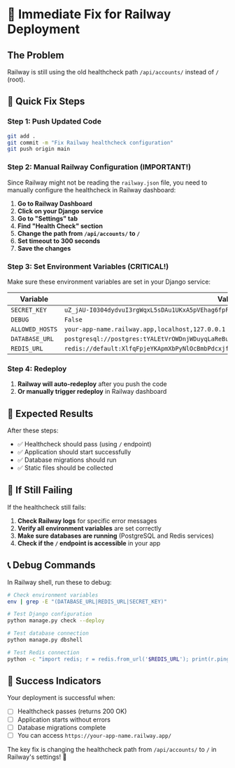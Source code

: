 # 🚨 Immediate Fix for Railway Deployment

## The Problem
Railway is still using the old healthcheck path `/api/accounts/` instead of `/` (root).

## 🔧 Quick Fix Steps

### Step 1: Push Updated Code
```bash
git add .
git commit -m "Fix Railway healthcheck configuration"
git push origin main
```

### Step 2: Manual Railway Configuration (IMPORTANT!)

Since Railway might not be reading the `railway.json` file, you need to manually configure the healthcheck in Railway dashboard:

1. **Go to Railway Dashboard**
2. **Click on your Django service**
3. **Go to "Settings" tab**
4. **Find "Health Check" section**
5. **Change the path from `/api/accounts/` to `/`**
6. **Set timeout to 300 seconds**
7. **Save the changes**

### Step 3: Set Environment Variables (CRITICAL!)

Make sure these environment variables are set in your Django service:

| Variable | Value |
|----------|-------|
| `SECRET_KEY` | `uZ_jAU-I0304dydvuI3rgWqxL5sDAu1UKxA5pVEhag6fpF5KqkJKD9xzD8hK-ii_K8Y` |
| `DEBUG` | `False` |
| `ALLOWED_HOSTS` | `your-app-name.railway.app,localhost,127.0.0.1` |
| `DATABASE_URL` | `postgresql://postgres:tYALEtVrOWDnjWDuyqLaReBuWpBrffXi@trolley.proxy.rlwy.net:32664/railway` |
| `REDIS_URL` | `redis://default:XlfqFpjeYKApmXbPyNlOcBmbPdcxjfMj@interchange.proxy.rlwy.net:27401` |

### Step 4: Redeploy
1. **Railway will auto-redeploy** after you push the code
2. **Or manually trigger redeploy** in Railway dashboard

## 🎯 Expected Results

After these steps:
- ✅ Healthcheck should pass (using `/` endpoint)
- ✅ Application should start successfully
- ✅ Database migrations should run
- ✅ Static files should be collected

## 🚨 If Still Failing

If the healthcheck still fails:

1. **Check Railway logs** for specific error messages
2. **Verify all environment variables** are set correctly
3. **Make sure databases are running** (PostgreSQL and Redis services)
4. **Check if the `/` endpoint is accessible** in your app

## 📞 Debug Commands

In Railway shell, run these to debug:

```bash
# Check environment variables
env | grep -E "(DATABASE_URL|REDIS_URL|SECRET_KEY)"

# Test Django configuration
python manage.py check --deploy

# Test database connection
python manage.py dbshell

# Test Redis connection
python -c "import redis; r = redis.from_url('$REDIS_URL'); print(r.ping())"
```

## 🎯 Success Indicators

Your deployment is successful when:
- [ ] Healthcheck passes (returns 200 OK)
- [ ] Application starts without errors
- [ ] Database migrations complete
- [ ] You can access `https://your-app-name.railway.app/`

The key fix is changing the healthcheck path from `/api/accounts/` to `/` in Railway's settings! 🚀
